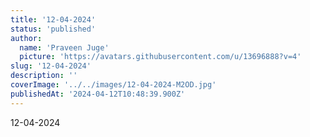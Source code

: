 ```yaml
---
title: '12-04-2024'
status: 'published'
author:
  name: 'Praveen Juge'
  picture: 'https://avatars.githubusercontent.com/u/13696888?v=4'
slug: '12-04-2024'
description: ''
coverImage: '../../images/12-04-2024-M2OD.jpg'
publishedAt: '2024-04-12T10:48:39.900Z'
---
```


12-04-2024